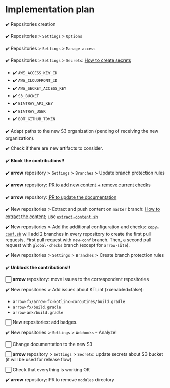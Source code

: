 # Implementation plan

:heavy_check_mark: Repositories creation

:heavy_check_mark: Repositories > `Settings` > `Options`

:heavy_check_mark: Repositories > `Settings` > `Manage access`

:heavy_check_mark: Repositories > `Settings` > `Secrets`: [How to create secrets](how-to-create-secrets.md)

* :heavy_check_mark: `AWS_ACCESS_KEY_ID`
* :heavy_check_mark: `AWS_CLOUDFRONT_ID`
* :heavy_check_mark: `AWS_SECRET_ACCESS_KEY`
* :heavy_check_mark: `S3_BUCKET`
* :heavy_check_mark: `BINTRAY_API_KEY`
* :heavy_check_mark: `BINTRAY_USER`
* :heavy_check_mark: `BOT_GITHUB_TOKEN`

:heavy_check_mark: Adapt paths to the new S3 organization (pending of receiving the new organization).

:heavy_check_mark: Check if there are new artifacts to consider.

:heavy_check_mark: **Block the contributions!!**

:heavy_check_mark: **arrow** repository > `Settings` > `Branches` > Update branch protection rules

:heavy_check_mark: **arrow** repository: [PR to add new content + remove current checks](https://github.com/arrow-kt/arrow/pull/2066)

:heavy_check_mark: **arrow** repository: [PR to update the documentation](https://github.com/arrow-kt/arrow/pull/2079)

:heavy_check_mark: New repositories > Extract and push content on `master` branch: [How to extract the content](how-to-extract-content.md); use [`extract-content.sh`](scripts/extract-content.sh)

:heavy_check_mark: New repositories > Add the additional configuration and checks: [`copy-conf.sh`](scripts/copy-conf.sh) will add 2 branches in every repository to create the first pull requests. First pull request with `new-conf` branch. Then, a second pull request with `global-checks` branch (except for `arrow-site`).

:heavy_check_mark: New repositories > `Settings` > `Branches` > Create branch protection rules

:heavy_check_mark: **Unblock the contributions!!**

:white_large_square: **arrow** repository: move issues to the correspondent repositories

:heavy_check_mark: New repositories > Add issues about KTLint (xxenabled=false):
* `arrow-fx/arrow-fx-kotlinx-coroutines/build.gradle`
* `arrow-fx/build.gradle`
* `arrow-ank/build.gradle`

:white_large_square: New repositories: add badges.

:heavy_check_mark: New repositories > `Settings` > `Webhooks` - Analyze!

:white_large_square: Change documentation to the new S3

:white_large_square: **arrow** repository > `Settings` > `Secrets`: update secrets about S3 bucket (it will be used for release flow)

:white_large_square: Check that everything is working OK

:heavy_check_mark: **arrow** repository: PR to remove `modules` directory
